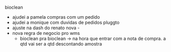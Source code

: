 bioclean
- ajudei a pamela compras com um pedido
- ajudei a monique com duvidas de pedidos pluggto
- ajuste na dash do renato nova - 
- nova regra de negocio pro wms
	- bioclean pra bioclean → na hora que entrar com a nota de compra. a qtd vai ser a qtd descontando amostra
